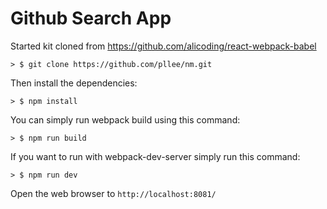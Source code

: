 # Github Search App

Started kit cloned from https://github.com/alicoding/react-webpack-babel

```
> $ git clone https://github.com/pllee/nm.git
```

Then install the dependencies:

```
> $ npm install
```


You can simply run webpack build using this command: 

```
> $ npm run build
```

If you want to run with webpack-dev-server simply run this command: 

```
> $ npm run dev
```

Open the web browser to `http://localhost:8081/`

